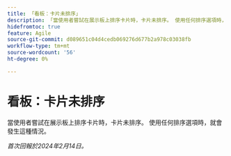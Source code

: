 ```yaml
---
title: 「看板：卡片未排序」
description: 「當使用者嘗試在展示板上排序卡片時，卡片未排序。 使用任何排序選項時，就會發生這種情況。」
hidefromtoc: true
feature: Agile
source-git-commit: d089651c04d4cedb069276d677b2a978c03038fb
workflow-type: tm+mt
source-wordcount: '56'
ht-degree: 0%

---
```



# 看板：卡片未排序

當使用者嘗試在展示板上排序卡片時，卡片未排序。 使用任何排序選項時，就會發生這種情況。

_首次回報於2024年2月14日。_
